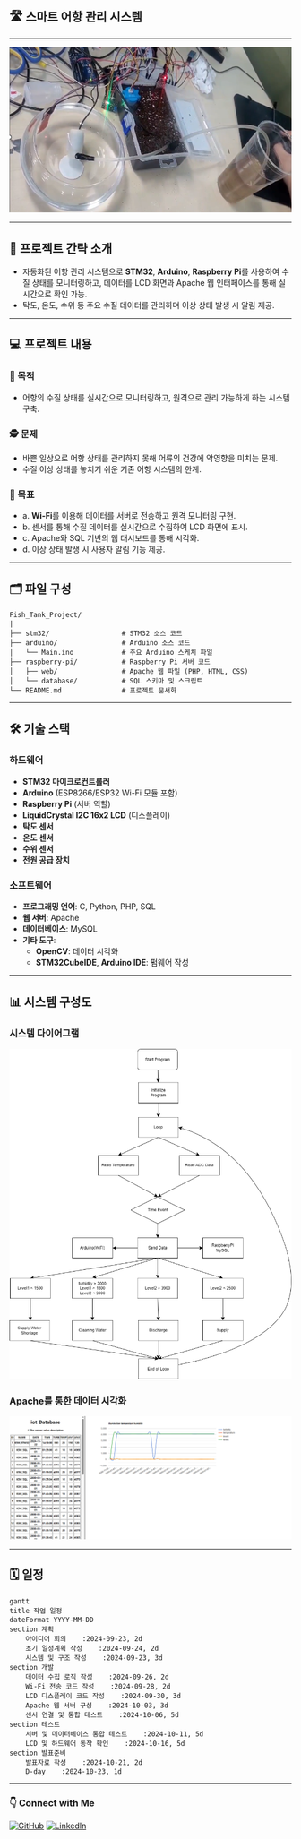 ## 🛣️ 스마트 어항 관리 시스템

---

![실제 어항 관리 시스템 사진](./images/main.png)

---

## 📁 프로젝트 간략 소개

- 자동화된 어항 관리 시스템으로 **STM32**, **Arduino**, **Raspberry Pi**를 사용하여 수질 상태를 모니터링하고, 데이터를 LCD 화면과 Apache 웹 인터페이스를 통해 실시간으로 확인 가능.
- 탁도, 온도, 수위 등 주요 수질 데이터를 관리하며 이상 상태 발생 시 알림 제공.

---

## 💻 프로젝트 내용

### 🎯 목적
- 어항의 수질 상태를 실시간으로 모니터링하고, 원격으로 관리 가능하게 하는 시스템 구축.

### 🕵️ 문제
- 바쁜 일상으로 어항 상태를 관리하지 못해 어류의 건강에 악영향을 미치는 문제.
- 수질 이상 상태를 놓치기 쉬운 기존 어항 시스템의 한계.

### 🎣 목표
- a. **Wi-Fi**를 이용해 데이터를 서버로 전송하고 원격 모니터링 구현.
- b. 센서를 통해 수질 데이터를 실시간으로 수집하여 LCD 화면에 표시.
- c. Apache와 SQL 기반의 웹 대시보드를 통해 시각화.
- d. 이상 상태 발생 시 사용자 알림 기능 제공.

---

## 🗂️ 파일 구성

```
Fish_Tank_Project/
|
├── stm32/                  # STM32 소스 코드
├── arduino/                # Arduino 소스 코드
│   └── Main.ino            # 주요 Arduino 스케치 파일
├── raspberry-pi/           # Raspberry Pi 서버 코드
│   ├── web/                # Apache 웹 파일 (PHP, HTML, CSS)
│   └── database/           # SQL 스키마 및 스크립트
└── README.md               # 프로젝트 문서화
```

---

## 🛠️ 기술 스택

### **하드웨어**
- **STM32 마이크로컨트롤러**
- **Arduino** (ESP8266/ESP32 Wi-Fi 모듈 포함)
- **Raspberry Pi** (서버 역할)
- **LiquidCrystal I2C 16x2 LCD** (디스플레이)
- **탁도 센서**
- **온도 센서**
- **수위 센서**
- **전원 공급 장치**

### **소프트웨어**
- **프로그래밍 언어**: C, Python, PHP, SQL
- **웹 서버**: Apache
- **데이터베이스**: MySQL
- **기타 도구**:
  - **OpenCV**: 데이터 시각화
  - **STM32CubeIDE**, **Arduino IDE**: 펌웨어 작성

---

## 📊 시스템 구성도

### 시스템 다이어그램

![시스템 구성도](./images/diagram.png)

### Apache를 통한 데이터 시각화

![Apache Visualization](./images/apache.png)

---

## 🗓 일정
```mermaid
gantt
title 작업 일정
dateFormat YYYY-MM-DD
section 계획
    아이디어 회의    :2024-09-23, 2d
    초기 일정계획 작성    :2024-09-24, 2d
    시스템 및 구조 작성    :2024-09-23, 3d
section 개발
    데이터 수집 로직 작성    :2024-09-26, 2d
    Wi-Fi 전송 코드 작성    :2024-09-28, 2d
    LCD 디스플레이 코드 작성    :2024-09-30, 3d
    Apache 웹 서버 구성    :2024-10-03, 3d
    센서 연결 및 통합 테스트    :2024-10-06, 5d
section 테스트
    서버 및 데이터베이스 통합 테스트    :2024-10-11, 5d
    LCD 및 하드웨어 동작 확인    :2024-10-16, 5d
section 발표준비
    발표자료 작성    :2024-10-21, 2d
    D-day    :2024-10-23, 1d
```

---

### 👇 Connect with Me

[![GitHub](https://img.shields.io/badge/GitHub-Profile-blue?logo=github)](https://github.com/Kwonsiwoo2)  [![LinkedIn](https://img.shields.io/badge/LinkedIn-Profile-blue?logo=linkedin)](https://www.linkedin.com/in/%EC%8B%9C%EC%9A%B0-%EA%B6%8C-064765341/)

